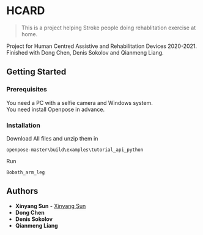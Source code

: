 # HCARD
> This is a project helping Stroke people doing rehablitation exercise at home.  

Project for Human Centred Assistive and Rehabilitation Devices 2020-2021.  
Finished with Dong Chen, Denis Sokolov and Qianmeng Liang.

## Getting Started  

### Prerequisites
You need a PC with a selfie camera and Windows system.  
You need install Openpose in advance.

### Installation
Download All files and unzip them in  
``` 
openpose-master\build\examples\tutorial_api_python
```
Run  
```
Bobath_arm_leg
```  

## Authors

* **Xinyang Sun** - [Xinyang Sun](https://github.com/Xinyang-S)
* **Dong Chen**
* **Denis Sokolov**
* **Qianmeng Liang**
